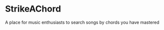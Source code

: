 StrikeAChord
============

A place for music enthusiasts to search songs by chords you have mastered
